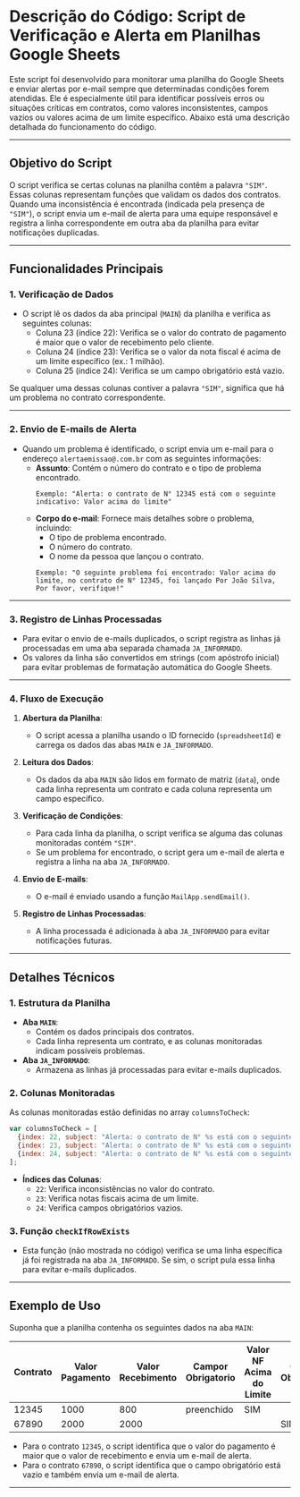 # Descrição do Código: Script de Verificação e Alerta em Planilhas Google Sheets

Este script foi desenvolvido para monitorar uma planilha do Google Sheets e enviar alertas por e-mail sempre que determinadas condições forem atendidas. Ele é especialmente útil para identificar possíveis erros ou situações críticas em contratos, como valores inconsistentes, campos vazios ou valores acima de um limite específico. Abaixo está uma descrição detalhada do funcionamento do código.

---

## **Objetivo do Script**
O script verifica se certas colunas na planilha contêm a palavra `"SIM"`. Essas colunas representam funções que validam os dados dos contratos. Quando uma inconsistência é encontrada (indicada pela presença de `"SIM"`), o script envia um e-mail de alerta para uma equipe responsável e registra a linha correspondente em outra aba da planilha para evitar notificações duplicadas.

---

## **Funcionalidades Principais**

### 1. **Verificação de Dados**
- O script lê os dados da aba principal (`MAIN`) da planilha e verifica as seguintes colunas:
  - Coluna 23 (índice 22): Verifica se o valor do contrato de pagamento é maior que o valor de recebimento pelo cliente.
  - Coluna 24 (índice 23): Verifica se o valor da nota fiscal é acima de um limite específico (ex.: 1 milhão).
  - Coluna 25 (índice 24): Verifica se um campo obrigatório está vazio.

Se qualquer uma dessas colunas contiver a palavra `"SIM"`, significa que há um problema no contrato correspondente.

---

### 2. **Envio de E-mails de Alerta**
- Quando um problema é identificado, o script envia um e-mail para o endereço `alertaemissao@.com.br` com as seguintes informações:
  - **Assunto**: Contém o número do contrato e o tipo de problema encontrado.
    ```
    Exemplo: "Alerta: o contrato de N° 12345 está com o seguinte indicativo: Valor acima do limite"
    ```
  - **Corpo do e-mail**: Fornece mais detalhes sobre o problema, incluindo:
    - O tipo de problema encontrado.
    - O número do contrato.
    - O nome da pessoa que lançou o contrato.
    ```
    Exemplo: "O seguinte problema foi encontrado: Valor acima do limite, no contrato de N° 12345, foi lançado Por João Silva, Por favor, verifique!"
    ```

---

### 3. **Registro de Linhas Processadas**
- Para evitar o envio de e-mails duplicados, o script registra as linhas já processadas em uma aba separada chamada `JA_INFORMADO`.
- Os valores da linha são convertidos em strings (com apóstrofo inicial) para evitar problemas de formatação automática do Google Sheets.

---

### 4. **Fluxo de Execução**
1. **Abertura da Planilha**:
   - O script acessa a planilha usando o ID fornecido (`spreadsheetId`) e carrega os dados das abas `MAIN` e `JA_INFORMADO`.

2. **Leitura dos Dados**:
   - Os dados da aba `MAIN` são lidos em formato de matriz (`data`), onde cada linha representa um contrato e cada coluna representa um campo específico.

3. **Verificação de Condições**:
   - Para cada linha da planilha, o script verifica se alguma das colunas monitoradas contém `"SIM"`.
   - Se um problema for encontrado, o script gera um e-mail de alerta e registra a linha na aba `JA_INFORMADO`.

4. **Envio de E-mails**:
   - O e-mail é enviado usando a função `MailApp.sendEmail()`.

5. **Registro de Linhas Processadas**:
   - A linha processada é adicionada à aba `JA_INFORMADO` para evitar notificações futuras.

---

## **Detalhes Técnicos**

### 1. **Estrutura da Planilha**
- **Aba `MAIN`**:
  - Contém os dados principais dos contratos.
  - Cada linha representa um contrato, e as colunas monitoradas indicam possíveis problemas.
- **Aba `JA_INFORMADO`**:
  - Armazena as linhas já processadas para evitar e-mails duplicados.

### 2. **Colunas Monitoradas**
As colunas monitoradas estão definidas no array `columnsToCheck`:
```javascript
var columnsToCheck = [
  {index: 22, subject: "Alerta: o contrato de N° %s está com o seguinte indicativo: %s", body: "O seguinte problema foi encontrado: %s , no contrato de N° %s, foi lançado Por %s, Por favor, verifique!"},
  {index: 23, subject: "Alerta: o contrato de N° %s está com o seguinte indicativo: %s", body: "O seguinte problema foi encontrado: %s , no contrato de N° %s, foi lançado Por %s, Por favor, verifique!"},
  {index: 24, subject: "Alerta: o contrato de N° %s está com o seguinte indicativo: %s", body: "O seguinte problema foi encontrado: %s , no contrato de N° %s, foi lançado Por %s, Por favor, verifique!"}
];
```
- **Índices das Colunas**:
  - `22`: Verifica inconsistências no valor do contrato.
  - `23`: Verifica notas fiscais acima de um limite.
  - `24`: Verifica campos obrigatórios vazios.

### 3. **Função `checkIfRowExists`**
- Esta função (não mostrada no código) verifica se uma linha específica já foi registrada na aba `JA_INFORMADO`. Se sim, o script pula essa linha para evitar e-mails duplicados.

---

## **Exemplo de Uso**
Suponha que a planilha contenha os seguintes dados na aba `MAIN`:

| Contrato | Valor Pagamento | Valor Recebimento |Campor Obrigatorio| Valor NF Acima do Limite | Campo Obrigatório  |
|----------|-----------------|-------------------|------------------|--------------------------|--------------------|
| 12345    | 1000            | 800               |    preenchido    |          SIM             |                    |
| 67890    | 2000            | 2000              |                  |                          |       SIM          |

- Para o contrato `12345`, o script identifica que o valor do pagamento é maior que o valor de recebimento e envia um e-mail de alerta.
- Para o contrato `67890`, o script identifica que o campo obrigatório está vazio e também envia um e-mail de alerta.

---

